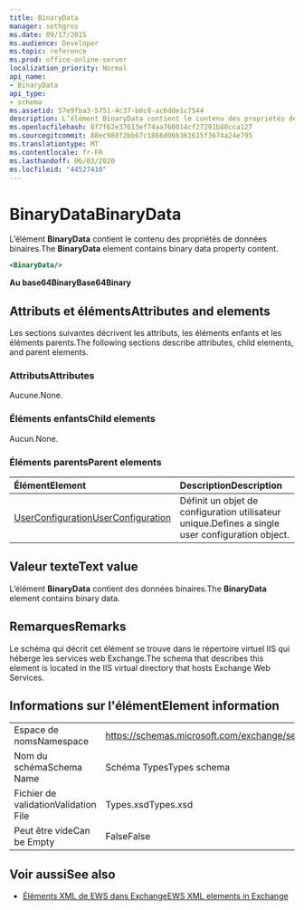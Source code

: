 ```yaml
---
title: BinaryData
manager: sethgros
ms.date: 09/17/2015
ms.audience: Developer
ms.topic: reference
ms.prod: office-online-server
localization_priority: Normal
api_name:
- BinaryData
api_type:
- schema
ms.assetid: 57e9fba3-5751-4c37-b0c8-ac6dde1c7544
description: L’élément BinaryData contient le contenu des propriétés de données binaires.
ms.openlocfilehash: 8f7f62e37613ef74aa760014cf27291b80cca127
ms.sourcegitcommit: 88ec988f2bb67c1866d06b361615f3674a24e795
ms.translationtype: MT
ms.contentlocale: fr-FR
ms.lasthandoff: 06/03/2020
ms.locfileid: "44527410"
---
```

# <a name="binarydata"></a><span data-ttu-id="bb778-103">BinaryData</span><span class="sxs-lookup"><span data-stu-id="bb778-103">BinaryData</span></span>

<span data-ttu-id="bb778-104">L’élément **BinaryData** contient le contenu des propriétés de données binaires.</span><span class="sxs-lookup"><span data-stu-id="bb778-104">The **BinaryData** element contains binary data property content.</span></span> 
  
```xml
<BinaryData/>
```

 <span data-ttu-id="bb778-105">**Au base64Binary**</span><span class="sxs-lookup"><span data-stu-id="bb778-105">**Base64Binary**</span></span>
## <a name="attributes-and-elements"></a><span data-ttu-id="bb778-106">Attributs et éléments</span><span class="sxs-lookup"><span data-stu-id="bb778-106">Attributes and elements</span></span>

<span data-ttu-id="bb778-107">Les sections suivantes décrivent les attributs, les éléments enfants et les éléments parents.</span><span class="sxs-lookup"><span data-stu-id="bb778-107">The following sections describe attributes, child elements, and parent elements.</span></span>
  
### <a name="attributes"></a><span data-ttu-id="bb778-108">Attributs</span><span class="sxs-lookup"><span data-stu-id="bb778-108">Attributes</span></span>

<span data-ttu-id="bb778-109">Aucune.</span><span class="sxs-lookup"><span data-stu-id="bb778-109">None.</span></span>
  
### <a name="child-elements"></a><span data-ttu-id="bb778-110">Éléments enfants</span><span class="sxs-lookup"><span data-stu-id="bb778-110">Child elements</span></span>

<span data-ttu-id="bb778-111">Aucun.</span><span class="sxs-lookup"><span data-stu-id="bb778-111">None.</span></span>
  
### <a name="parent-elements"></a><span data-ttu-id="bb778-112">Éléments parents</span><span class="sxs-lookup"><span data-stu-id="bb778-112">Parent elements</span></span>

|<span data-ttu-id="bb778-113">**Élément**</span><span class="sxs-lookup"><span data-stu-id="bb778-113">**Element**</span></span>|<span data-ttu-id="bb778-114">**Description**</span><span class="sxs-lookup"><span data-stu-id="bb778-114">**Description**</span></span>|
|:-----|:-----|
|[<span data-ttu-id="bb778-115">UserConfiguration</span><span class="sxs-lookup"><span data-stu-id="bb778-115">UserConfiguration</span></span>](userconfiguration.md) <br/> |<span data-ttu-id="bb778-116">Définit un objet de configuration utilisateur unique.</span><span class="sxs-lookup"><span data-stu-id="bb778-116">Defines a single user configuration object.</span></span>  <br/> |
   
## <a name="text-value"></a><span data-ttu-id="bb778-117">Valeur texte</span><span class="sxs-lookup"><span data-stu-id="bb778-117">Text value</span></span>

<span data-ttu-id="bb778-118">L’élément **BinaryData** contient des données binaires.</span><span class="sxs-lookup"><span data-stu-id="bb778-118">The **BinaryData** element contains binary data.</span></span> 
  
## <a name="remarks"></a><span data-ttu-id="bb778-119">Remarques</span><span class="sxs-lookup"><span data-stu-id="bb778-119">Remarks</span></span>

<span data-ttu-id="bb778-120">Le schéma qui décrit cet élément se trouve dans le répertoire virtuel IIS qui héberge les services web Exchange.</span><span class="sxs-lookup"><span data-stu-id="bb778-120">The schema that describes this element is located in the IIS virtual directory that hosts Exchange Web Services.</span></span>
  
## <a name="element-information"></a><span data-ttu-id="bb778-121">Informations sur l'élément</span><span class="sxs-lookup"><span data-stu-id="bb778-121">Element information</span></span>

|||
|:-----|:-----|
|<span data-ttu-id="bb778-122">Espace de noms</span><span class="sxs-lookup"><span data-stu-id="bb778-122">Namespace</span></span>  <br/> |https://schemas.microsoft.com/exchange/services/2006/types  <br/> |
|<span data-ttu-id="bb778-123">Nom du schéma</span><span class="sxs-lookup"><span data-stu-id="bb778-123">Schema Name</span></span>  <br/> |<span data-ttu-id="bb778-124">Schéma Types</span><span class="sxs-lookup"><span data-stu-id="bb778-124">Types schema</span></span>  <br/> |
|<span data-ttu-id="bb778-125">Fichier de validation</span><span class="sxs-lookup"><span data-stu-id="bb778-125">Validation File</span></span>  <br/> |<span data-ttu-id="bb778-126">Types.xsd</span><span class="sxs-lookup"><span data-stu-id="bb778-126">Types.xsd</span></span>  <br/> |
|<span data-ttu-id="bb778-127">Peut être vide</span><span class="sxs-lookup"><span data-stu-id="bb778-127">Can be Empty</span></span>  <br/> |<span data-ttu-id="bb778-128">False</span><span class="sxs-lookup"><span data-stu-id="bb778-128">False</span></span>  <br/> |
   
## <a name="see-also"></a><span data-ttu-id="bb778-129">Voir aussi</span><span class="sxs-lookup"><span data-stu-id="bb778-129">See also</span></span>



- [<span data-ttu-id="bb778-130">Éléments XML de EWS dans Exchange</span><span class="sxs-lookup"><span data-stu-id="bb778-130">EWS XML elements in Exchange</span></span>](ews-xml-elements-in-exchange.md)

